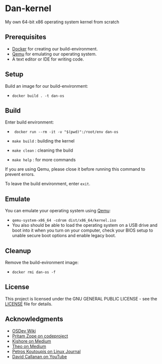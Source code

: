 # Dan-kernel

My own 64-bit x86 operating system kernel from scratch

## Prerequisites

- [Docker](https://www.docker.com/) for creating our build-environment.
- [Qemu](https://www.qemu.org/) for emulating our operating system.
- A text editor or IDE for writing code.

## Setup

Build an image for our build-environment:

- `docker build . -t dan-os`

## Build

Enter build environment:

- ` docker run --rm -it -v "$(pwd)":/root/env dan-os`

- `make build` : building the kernel
- `make clean` : cleaning the build
- `make help` : for more commands

If you are using Qemu, please close it before running this command to prevent errors.

To leave the build environment, enter `exit`.

## Emulate

You can emulate your operating system using [Qemu](https://www.qemu.org/):

- `qemu-system-x86_64 -cdrom dist/x86_64/kernel.iso`
- You also should be able to load the operating system on a USB drive and boot into it when you turn on your computer, check your BIOS setup to unable secure boot options and enable legacy boot.

## Cleanup

Remove the build-evironment image:

- `docker rmi dan-os -f`

## License

This project is licensed under the GNU GENERAL PUBLIC LICENSE - see the [LICENSE](LICENSE) file for details.

## Acknowledgments

- [OSDev Wiki](https://wiki.osdev.org/Main_Page)
- [Pritam Zope on codeproject](https://www.codeproject.com/Articles/1225196/Create-Your-Own-Kernel-In-C)
- [Kishore on Medium](https://computers-art.medium.com/writing-a-basic-kernel-6479a495b713)
- [Theo on Medium](https://theogill.medium.com/creating-a-kernel-from-scratch-1a1aa569780f)
- [Petros Koutoupis on Linux Journal](https://www.linuxjournal.com/content/what-does-it-take-make-kernel-0)
- [David Callanan on YouTube](https://www.youtube.com/watch?v=FkrpUaGThTQ)
